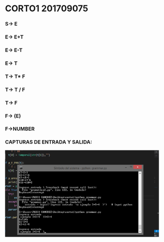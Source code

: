 # CORTO1 201709075


### S-> E
### E-> E+T
### E-> E-T
### E-> T
### T-> T* F
### T-> T / F
### T-> F
### F-> (E)
### F->NUMBER

### CAPTURAS DE ENTRADA Y SALIDA:
<img src="imgs/CAPTURA.png" style="zoom:50%;" />